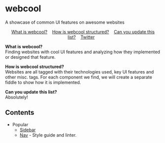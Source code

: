 # webcool
A showcase of common UI features on awesome websites

<p align="center">
	<a href="awesome.md">What is webcool?</a>&nbsp;&nbsp;&nbsp;
	<a href="contributing.md">How is webcool structured?</a>&nbsp;&nbsp;&nbsp;
	<a href="create-list.md">Can you update this list?</a>&nbsp;&nbsp;&nbsp;
	<a href="https://twitter.com/">Twitter</a>&nbsp;&nbsp;&nbsp;
</p>
<b>What is webcool?</b>  <br>
Finding websites with cool UI features and analyzing how they implemented or designed that feature.

<b>How is webcool structured?</b>	
Websites are all tagged with their technologies used, key UI features and other misc. tags.
For each component we find, we will create a separate fiddle to show how it is implemented.

<b>Can you update this list?</b>	
Absolutely!


## Contents
- Popular
	- [Sidebar]()
	- [Nav]() - Style guide and linter.
